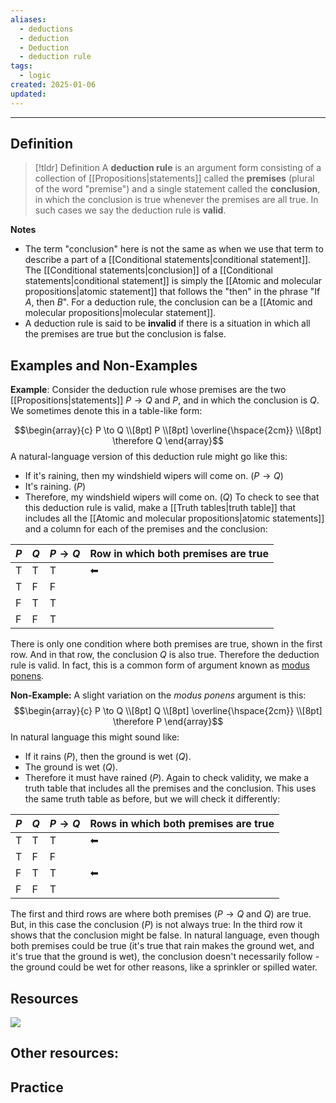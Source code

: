 ```yaml
---
aliases:
  - deductions
  - deduction
  - Deduction
  - deduction rule
tags:
  - logic
created: 2025-01-06
updated:
---
```

---
## Definition 

> [!tldr] Definition
> A **deduction rule** is an argument form consisting of a collection of [[Propositions|statements]] called the **premises** (plural of the word "premise") and a single statement called the **conclusion**, in which the conclusion is true whenever the premises are all true. In such cases we say the deduction rule is **valid**. 

**Notes**
- The term "conclusion" here is not the same as when we use that term to describe a part of a [[Conditional statements|conditional statement]]. The [[Conditional statements|conclusion]] of a [[Conditional statements|conditional statement]] is simply the [[Atomic and molecular propositions|atomic statement]] that follows the "then" in the phrase "If $A$, then $B$". For a deduction rule, the conclusion can be a [[Atomic and molecular propositions|molecular statement]]. 
- A deduction rule is said to be **invalid** if there is a situation in which all the premises are true but the conclusion is false. 

## Examples and Non-Examples

**Example**: Consider the deduction rule whose premises are the two [[Propositions|statements]] $P \rightarrow Q$ and $P$, and in which the conclusion is $Q$. We sometimes denote this in a table-like form: 

$$\begin{array}{c} P \to Q \\[8pt] P \\[8pt] \overline{\hspace{2cm}} \\[8pt] \therefore Q \end{array}$$
A natural-language version of this deduction rule might go like this: 
- If it's raining, then my windshield wipers will come on. ($P \rightarrow Q$)
- It's raining. ($P$)
- Therefore, my windshield wipers will come on. ($Q$)
To check to see that this deduction rule is valid, make a [[Truth tables|truth table]] that includes all the [[Atomic and molecular propositions|atomic statements]] and a column for each of the premises and the conclusion: 

| $P$ | $Q$ | $P \rightarrow Q$ | Row in which both premises are true |
| --- | --- | ----------------- | ----------------------------------- |
| T   | T   | T                 | ⬅                                   |
| T   | F   | F                 |                                     |
| F   | T   | T                 |                                     |
| F   | F   | T                 |                                     |
 There is only one condition where both premises are true, shown in the first row. And in that row, the conclusion $Q$ is also true. Therefore the deduction rule is valid. In fact, this is a common form of argument known as [modus ponens](https://en.wikipedia.org/wiki/Modus_ponens). 

**Non-Example:** A slight variation on the *modus ponens* argument is this: 
$$\begin{array}{c} P \to Q \\[8pt] Q \\[8pt] \overline{\hspace{2cm}} \\[8pt] \therefore P \end{array}$$
In natural language this might sound like: 
- If it rains ($P$), then the ground is wet ($Q$). 
- The ground is wet ($Q$). 
- Therefore it must have rained ($P$). 
Again to check validity, we make a truth table that includes all the premises and the conclusion. This uses the same truth table as before, but we will check it differently: 

| $P$ | $Q$ | $P \rightarrow Q$ | Rows in which both premises are true |
| --- | --- | ----------------- | ------------------------------------ |
| T   | T   | T                 | ⬅                                    |
| T   | F   | F                 |                                      |
| F   | T   | T                 | ⬅                                    |
| F   | F   | T                 |                                      |
The first and third rows are where both premises ($P \rightarrow Q$ and $Q$) are true. But, in this case the conclusion ($P$) is not always true: In the third row it shows that the conclusion might be false. In natural language, even though both premises could be true (it's true that rain makes the ground wet, and it's true that the ground is wet), the conclusion doesn't necessarily follow - the ground could be wet for other reasons, like a sprinkler or spilled water.

## Resources 

![](https://www.youtube.com/watch?v=K1mTW6VvUHQ)

Other resources: 
- 

## Practice 
